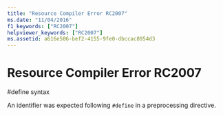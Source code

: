 ```yaml
---
title: "Resource Compiler Error RC2007"
ms.date: "11/04/2016"
f1_keywords: ["RC2007"]
helpviewer_keywords: ["RC2007"]
ms.assetid: a616e506-bef2-4155-9fe0-dbccac8954d3
---
```

# Resource Compiler Error RC2007

\#define syntax

An identifier was expected following `#define` in a preprocessing directive.
